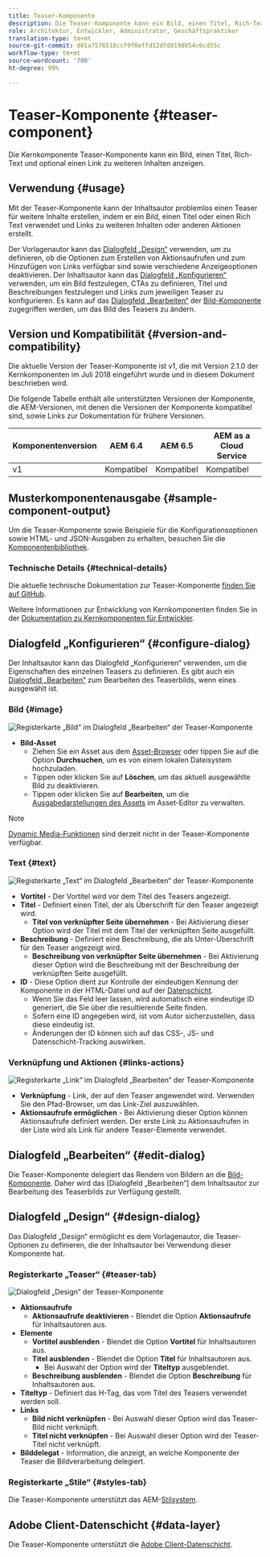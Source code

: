 ```yaml
---
title: Teaser-Komponente
description: Die Teaser-Komponente kann ein Bild, einen Titel, Rich-Text und optional einen Link zu weiteren Inhalten anzeigen.
role: Architektur, Entwickler, Administrator, Geschäftspraktiker
translation-type: tm+mt
source-git-commit: d01a7576518ccf9f0effd12dfd8198854c6cd55c
workflow-type: tm+mt
source-wordcount: '780'
ht-degree: 99%

---
```



# Teaser-Komponente {#teaser-component}

Die Kernkomponente Teaser-Komponente kann ein Bild, einen Titel, Rich-Text und optional einen Link zu weiteren Inhalten anzeigen.

## Verwendung {#usage}

Mit der Teaser-Komponente kann der Inhaltsautor problemlos einen Teaser für weitere Inhalte erstellen, indem er ein Bild, einen Titel oder einen Rich Text verwendet und Links zu weiteren Inhalten oder anderen Aktionen erstellt.

Der Vorlagenautor kann das [Dialogfeld „Design“](#design-dialog) verwenden, um zu definieren, ob die Optionen zum Erstellen von Aktionsaufrufen und zum Hinzufügen von Links verfügbar sind sowie verschiedene Anzeigeoptionen deaktivieren. Der Inhaltsautor kann das [Dialogfeld „Konfigurieren“](#configure-dialog) verwenden, um ein Bild festzulegen, CTAs zu definieren, Titel und Beschreibungen festzulegen und Links zum jeweiligen Teaser zu konfigurieren. Es kann auf das [Dialogfeld „Bearbeiten“](image.md#edit-dialog) der [Bild-Komponente](image.md) zugegriffen werden, um das Bild des Teasers zu ändern.

## Version und Kompatibilität {#version-and-compatibility}

Die aktuelle Version der Teaser-Komponente ist v1, die mit Version 2.1.0 der Kernkomponenten im Juli 2018 eingeführt wurde und in diesem Dokument beschrieben wird.

Die folgende Tabelle enthält alle unterstützten Versionen der Komponente, die AEM-Versionen, mit denen die Versionen der Komponente kompatibel sind, sowie Links zur Dokumentation für frühere Versionen.

| Komponentenversion | AEM 6.4 | AEM 6.5 | AEM as a Cloud Service |
|---|---|---|---|
| v1 | Kompatibel | Kompatibel | Kompatibel |

## Musterkomponentenausgabe {#sample-component-output}

Um die Teaser-Komponente sowie Beispiele für die Konfigurationsoptionen sowie HTML- und JSON-Ausgaben zu erhalten, besuchen Sie die [Komponentenbibliothek](https://adobe.com/go/aem_cmp_library_teaser_de).

### Technische Details {#technical-details}

Die aktuelle technische Dokumentation zur Teaser-Komponente [finden Sie auf GitHub](https://adobe.com/go/aem_cmp_tech_teaser_v1).

Weitere Informationen zur Entwicklung von Kernkomponenten finden Sie in der [Dokumentation zu Kernkomponenten für Entwickler](/help/developing/overview.md).

## Dialogfeld „Konfigurieren“ {#configure-dialog}

Der Inhaltsautor kann das Dialogfeld „Konfigurieren“ verwenden, um die Eigenschaften des einzelnen Teasers zu definieren. Es gibt auch ein [Dialogfeld „Bearbeiten“](#edit-dialog) zum Bearbeiten des Teaserbilds, wenn eines ausgewählt ist.

### Bild {#image}

![Registerkarte „Bild“ im Dialogfeld „Bearbeiten“ der Teaser-Komponente](/help/assets/teaser-edit-image.png)

* **Bild-Asset**
   * Ziehen Sie ein Asset aus dem [Asset-Browser](https://docs.adobe.com/content/help/de-DE/experience-manager-cloud-service/sites/authoring/fundamentals/environment-tools.translate.html) oder tippen Sie auf die Option **Durchsuchen**, um es von einem lokalen Dateisystem hochzuladen.
   * Tippen oder klicken Sie auf **Löschen**, um das aktuell ausgewählte Bild zu deaktivieren.
   * Tippen oder klicken Sie auf **Bearbeiten**, um die [Ausgabedarstellungen des Assets](https://docs.adobe.com/content/help/de-DE/experience-manager-cloud-service/assets/manage/manage-digital-assets.translate.html) im Asset-Editor zu verwalten.

>[!NOTE]
>
>[Dynamic Media-Funktionen](image.md#dynamic-media) sind derzeit nicht in der Teaser-Komponente verfügbar.

### Text {#text}

![Registerkarte „Text“ im Dialogfeld „Bearbeiten“ der Teaser-Komponente](/help/assets/teaser-edit-text.png)

* **Vortitel** - Der Vortitel wird vor dem Titel des Teasers angezeigt.
* **Titel** - Definiert einen Titel, der als Überschrift für den Teaser angezeigt wird.
   * **Titel von verknüpfter Seite übernehmen** - Bei Aktivierung dieser Option wird der Titel mit dem Titel der verknüpften Seite ausgefüllt.
* **Beschreibung** - Definiert eine Beschreibung, die als Unter-Überschrift für den Teaser angezeigt wird.
   * **Beschreibung von verknüpfter Seite übernehmen** - Bei Aktivierung dieser Option wird die Beschreibung mit der Beschreibung der verknüpften Seite ausgefüllt.
* **ID** - Diese Option dient zur Kontrolle der eindeutigen Kennung der Komponente in der HTML-Datei und auf der [Datenschicht](/help/developing/data-layer/overview.md).
   * Wenn Sie das Feld leer lassen, wird automatisch eine eindeutige ID generiert, die Sie über die resultierende Seite finden.
   * Sofern eine ID angegeben wird, ist vom Autor sicherzustellen, dass diese eindeutig ist.
   * Änderungen der ID können sich auf das CSS-, JS- und Datenschicht-Tracking auswirken.

### Verknüpfung und Aktionen {#links-actions}

![Registerkarte „Link“ im Dialogfeld „Bearbeiten“ der Teaser-Komponente](/help/assets/teaser-edit-link.png)

* **Verknüpfung** - Link, der auf den Teaser angewendet wird. Verwenden Sie den Pfad-Browser, um das Link-Ziel auszuwählen.
* **Aktionsaufrufe ermöglichen** - Bei Aktivierung dieser Option können Aktionsaufrufe definiert werden. Der erste Link zu Aktionsaufrufen in der Liste wird als Link für andere Teaser-Elemente verwendet.

## Dialogfeld „Bearbeiten“ {#edit-dialog}

Die Teaser-Komponente delegiert das Rendern von Bildern an die [Bild-Komponente](image.md). Daher wird das [Dialogfeld „Bearbeiten“] dem Inhaltsautor zur Bearbeitung des Teaserbilds zur Verfügung gestellt.

## Dialogfeld „Design“ {#design-dialog}

Das Dialogfeld „Design“ ermöglicht es dem Vorlagenautor, die Teaser-Optionen zu definieren, die der Inhaltsautor bei Verwendung dieser Komponente hat.

### Registerkarte „Teaser“ {#teaser-tab}

![Dialogfeld „Design“ der Teaser-Komponente](/help/assets/teaser-design.png)

* **Aktionsaufrufe**
   * **Aktionsaufrufe deaktivieren** - Blendet die Option **Aktionsaufrufe** für Inhaltsautoren aus.
* **Elemente**
   * **Vortitel ausblenden** - Blendet die Option **Vortitel** für Inhaltsautoren aus.
   * **Titel ausblenden** - Blendet die Option **Titel** für Inhaltsautoren aus.
      * Bei Auswahl der Option wird der **Titeltyp** ausgeblendet.
   * **Beschreibung ausblenden** - Blendet die Option **Beschreibung** für Inhaltsautoren aus.
* **Titeltyp** - Definiert das H-Tag, das vom Titel des Teasers verwendet werden soll.
* **Links**
   * **Bild nicht verknüpfen** - Bei Auswahl dieser Option wird das Teaser-Bild nicht verknüpft.
   * **Titel nicht verknüpfen** - Bei Auswahl dieser Option wird der Teaser-Titel nicht verknüpft.
* **Bilddelegat** - Information, die anzeigt, an welche Komponente der Teaser die Bildverarbeitung delegiert.

### Registerkarte „Stile“ {#styles-tab}

Die Teaser-Komponente unterstützt das AEM-[Stilsystem](/help/get-started/authoring.md#component-styling).

## Adobe Client-Datenschicht {#data-layer}

Die Teaser-Komponente unterstützt die [Adobe Client-Datenschicht](/help/developing/data-layer/overview.md).
